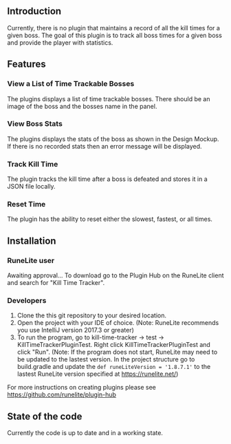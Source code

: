 ## Introduction
Currently, there is no plugin that maintains a record of all the kill times for a given boss. The goal of this plugin is to track all boss times for a given boss and provide the player with statistics.

## Features
### View a List of Time Trackable Bosses
The plugins displays a list of time trackable bosses. There should be an image of the boss and the bosses name in the panel. 
### View Boss Stats
The plugins displays the stats of the boss as shown in the Design Mockup. If there is no recorded stats then an error message will be displayed.
### Track Kill Time
The plugin tracks the kill time after a boss is defeated and stores it in a JSON file locally.
### Reset Time
The plugin has the ability to reset either the slowest, fastest, or all times.

## Installation
### RuneLite user
Awaiting approval...
To download go to the Plugin Hub on the RuneLite client and search for "Kill Time Tracker".

### Developers
1. Clone the this git repository to your desired location.
2. Open the project with your IDE of choice. (Note: RuneLite recommends you use IntelliJ version 2017.3 or greater)
3. To run the program, go to kill-time-tracker -> test -> KillTimeTrackerPluginTest. Right click KillTimeTrackerPluginTest and click "Run".
   (Note: If the program does not start, RuneLite may need to be updated to the lastest version. In the project structure go to build.gradle and update the `def runeLiteVersion = '1.8.7.1'` to the lastest RuneLite version specified at https://runelite.net/)

For more instructions on creating plugins please see https://github.com/runelite/plugin-hub

## State of the code
Currently the code is up to date and in a working state. 